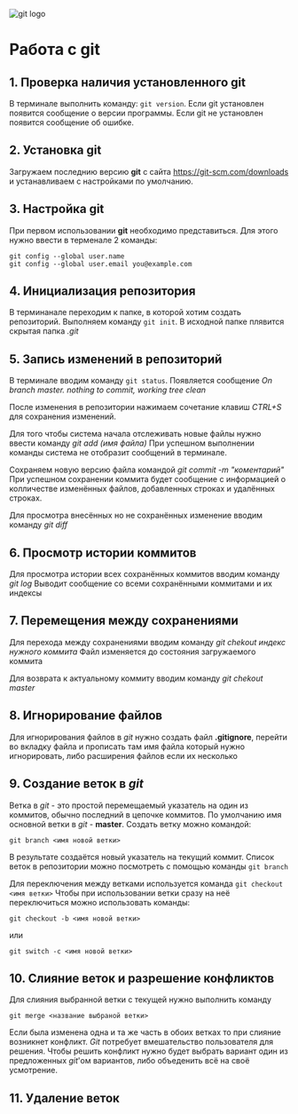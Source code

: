 ![git logo](git-logo.png)
# Работа с git
## 1. Проверка наличия установленного git
В терминале выполнить команду: `git version`.
Если git установлен появится сообщение о версии программы. Если git не установлен появится сообщение об ошибке.

## 2. Установка git

Загружаем последнию версию **git** с сайта https://git-scm.com/downloads и устанавливаем с настройками по умолчанию.

## 3. Настройка git

При первом использовании **git** необходимо представиться.
Для этого нужно ввести в терменале 2 команды:
```
git config --global user.name
git config --global user.email you@example.com
```
## 4. Инициализация репозитория

В терминанале переходим к папке, в которой хотим создать репозиторий. Выполняем команду `git init`.
В исходной папке плявится скрытая папка *.git*

## 5. Запись изменений в репозиторий

В терминале вводим команду `git status`.
Появляется сообщение *On branch master. nothing to commit, working tree clean*

После изменения в репозитории нажимаем сочетание клавиш *CTRL+S* для сохранения изменений.

Для того чтобы система начала отслеживать новые файлы нужно ввести команду *git add (имя файла)*
При успешном выполнении команды система не отобразит сообщений в терминале.

Сохраняем новую версию файла командой *git commit -m "коментарий"*
При успешном сохранении коммита будет сообщение с информацией о колличестве изменённых файлов, добавленных строках и удалённых строках.

Для просмотра внесённых но не сохранённых изменение вводим команду *git diff*

## 6. Просмотр истории коммитов
Для просмотра истории всех сохранённых коммитов вводим команду *git log*
Выводит сообщение со всеми сохранёнными коммитами и их индексы

## 7. Перемещения между сохранениями

Для перехода между сохранениями вводим команду *git chekout индекс нужного коммита*
Файл изменяется до состояния загружаемого коммита

Для возврата к актуальному коммиту вводим команду *git chekout master*

## 8. Игнорирование файлов
Для игнорирования файлов в *git* нужно создать файл **.gitignore**, перейти во вкладку файла и прописать там имя файла который нужно игнорировать, либо расширения файлов если их несколько
## 9. Создание веток в *git*
Ветка в *git* - это простой перемещаемый указатель на один из коммитов, обычно последний в цепочке коммитов.
По умолчанию имя основной ветки в *git* - **master**. Создать ветку можно командой:
```
git branch <имя новой ветки>
```
В результате создаётся новый указатель на текущий коммит.
Список веток в репозитории можно посмотреть с помощью команды `git branch`

Для переключения между ветками используется команда `git checkout <имя ветки>`
Чтобы при использовании ветки сразу на неё переключиться можно использовать команды:
```
git checkout -b <имя новой ветки>
```
или
```
git switch -c <имя новой ветки>
```
## 10. Слияние веток и разрешение конфликтов
Для слияния выбранной ветки с текущей нужно выполнить команду 
```
git merge <название выбраной ветки>
```
Если была изменена одна и та же часть в обоих ветках то при слияние возникнет конфликт. *Git* потребует вмешательство пользователя для решения. Чтобы решить конфликт нужно будет выбрать вариант один из предложенных *git*'ом вариантов, либо объеденить всё на своё усмотрение.
## 11. Удаление веток
